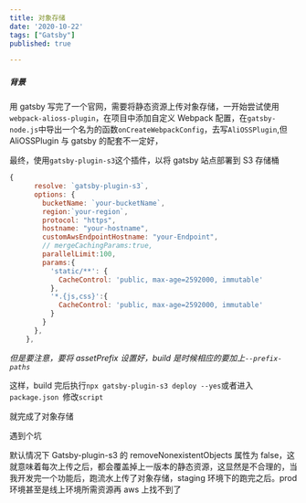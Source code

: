 ```yaml
---
title: 对象存储
date: '2020-10-22'
tags: ["Gatsby"]
published: true

---
```


##### 背景

用 gatsby 写完了一个官网，需要将静态资源上传对象存储，一开始尝试使用`webpack-alioss-plugin`，在项目中添加自定义 Webpack 配置，在`gatsby-node.js`中导出一个名为的函数`onCreateWebpackConfig`，去写`AliOSSPlugin`,但 AliOSSPlugin 与 gatsby 的配套不一定好，

最终，使用`gatsby-plugin-s3`这个插件，以将 gatsby 站点部署到 S3 存储桶

```js
{
      resolve: `gatsby-plugin-s3`,
      options: {
        bucketName: `your-bucketName`,
        region:`your-region`,
        protocol: "https",
        hostname: "your-hostname",
        customAwsEndpointHostname: "your-Endpoint",
        // mergeCachingParams:true,
        parallelLimit:100,
        params:{
          'static/**': {
            CacheControl: 'public, max-age=2592000, immutable'
          },
          '*.{js,css}':{
            CacheControl: 'public, max-age=2592000, immutable'
          }
        }
      },
    },

```

_但是要注意，要将 assetPrefix 设置好，build 是时候相应的要加上`--prefix-paths`_

这样，build 完后执行`npx gatsby-plugin-s3 deploy --yes`或者进入`package.json `修改`script`

就完成了对象存储

遇到个坑

默认情况下 Gatsby-plugin-s3 的 removeNonexistentObjects 属性为 false，这就意味着每次上传之后，都会覆盖掉上一版本的静态资源，这显然是不合理的，当我开发完一个功能后，跑流水上传了对象存储，staging 环境下的跑完之后。prod 环境甚至是线上环境所需资源再 aws 上找不到了
